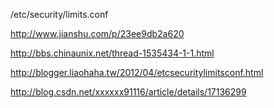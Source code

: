 /etc/security/limits.conf

http://www.jianshu.com/p/23ee9db2a620

http://bbs.chinaunix.net/thread-1535434-1-1.html

http://blogger.liaohaha.tw/2012/04/etcsecuritylimitsconf.html

http://blog.csdn.net/xxxxxx91116/article/details/17136299
